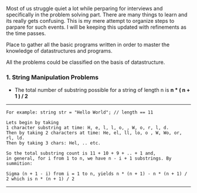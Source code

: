 Most of us struggle quiet a lot while perparing for interviews and specifically in the problem solving part.
There are many things to learn and its really gets confusing. This is my mere attempt to organize steps to 
parpare for such events. I will be keeping this updated with refinements as the time passes.

Place to gather all the basic programs written in order to master the knowledge of datastructures and programs.

All the problems could be classified on the basis of datastructure.

### 1. String Manipulation Problems

  - The total number of substring possible for a string of length n is  **n * ( n + 1 ) / 2**
---
    For example: string str = "Hello World"; // length == 11

    Lets begin by taking 
    1 character substring at time: H, e, l, l, o, , W, o, r, l, d. 
    Then by taking 2 characters at time: He, el, ll, lo, o , W, Wo, or, rl, ld. 
    Then by taking 3 chars: Hel, .. etc.

    So the total substring count is 11 + 10 + 9 + .. + 1 and, 
    in general, for i from 1 to n, we have n - i + 1 substrings. By summition:

    Sigma (n + 1 - i) from i = 1 to n, yields n * (n + 1) - n * (n + 1) / 2 which is n * (n + 1) / 2
---
